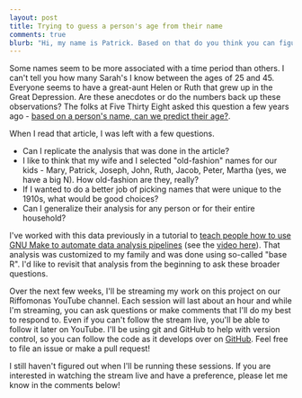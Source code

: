 ```yaml
---
layout: post
title: Trying to guess a person's age from their name
comments: true
blurb: "Hi, my name is Patrick. Based on that do you think you can figure out how old I am?"
---
```

<!--
<div style="float:right;width:45%;margin:10px 10px;padding:25px;background-color:#EEE;">
	<h4 style="color: #d64828;">Schedule</h4>
	<ol class="tutorials"  style="padding-left:20px;margin:0px;">
		<li>Monday, July 16: <a href="https://github.com/pschloss/baseball_wl_model_analysis/tree/c52937931f82712fee1ccd22af784bd94f61daa5">Validating 538's ELO model</a><a href="https://youtu.be/4gJ9qKEIYzA"><i class="fab fa-youtube"></i></a></li>
		<li>Tuesday, July 17: <a href="https://github.com/pschloss/baseball_wl_model_analysis/tree/916f252497c3f3bef216fe60d6a4d45248217ab6">Validating the winning probability model</a><a href="https://youtu.be/Dc-79fVLnkk"><i class="fab fa-youtube"></i></a></li>
		<li>Wednesday, July 18: <a href="https://github.com/pschloss/baseball_wl_model_analysis/tree/6222c49c1449a7b7055cbdccbe9bde66621d5587">Validating the moneyline model</a><a href="https://youtu.be/BaTGQVH7D50"><i class="fab fa-youtube"></i></a></li>
		<li>Thursday, July 19: <a href="https://github.com/pschloss/baseball_wl_model_analysis/tree/ace6e0ae9cc34ea18ae20345ff44060123ce14b8">How much money will we make by betting on the favorites?</a><a href="https://youtu.be/Ytzb956enO8"><i class="fab fa-youtube"></i></a></li>
	</ol>
</div> -->

Some names seem to be more associated with a time period than others. I can't tell you how many Sarah's I know between the ages of 25 and 45. Everyone seems to have a great-aunt Helen or Ruth that grew up in the Great Depression. Are these anecdotes or do the numbers back up these observations? The folks at Five Thirty Eight asked this question a few years ago - [based on a person's name, can we predict their age?](https://fivethirtyeight.com/features/how-to-tell-someones-age-when-all-you-know-is-her-name/).

When I read that article, I was left with a few questions.

* Can I replicate the analysis that was done in the article?
* I like to think that my wife and I selected "old-fashion" names for our kids - Mary, Patrick, Joseph, John, Ruth, Jacob, Peter, Martha (yes, we have a big N). How old-fashion are they, really?
* If I wanted to do a better job of picking names that were unique to the 1910s, what would be good choices?
* Can I generalize their analysis for any person or for their entire household?

I've worked with this data previously in a tutorial to [teach people how to use GNU Make to automate data analysis pipelines](http://www.riffomonas.org/reproducible_research/make/#1) (see the [video here](https://youtu.be/eWHE2RIGrWo)). That analysis was customized to my family and was done using so-called "base R". I'd like to revisit that analysis from the beginning to ask these broader questions.

Over the next few weeks, I'll be streaming my work on this project on our Riffomonas YouTube channel. Each session will last about an hour and while I'm streaming, you can ask questions or make comments that I'll do my best to respond to. Even if you can't follow the stream live, you'll be able to follow it later on YouTube. I'll be using git and GitHub to help with version control, so you can follow the code as it develops over on [GitHub](https://github.com/riffomonas/predicting_age_from_name.git). Feel free to file an issue or make a pull request!

I still haven't figured out when I'll be running these sessions. If you are interested in watching the stream live and have a preference, please let me know in the comments below!
